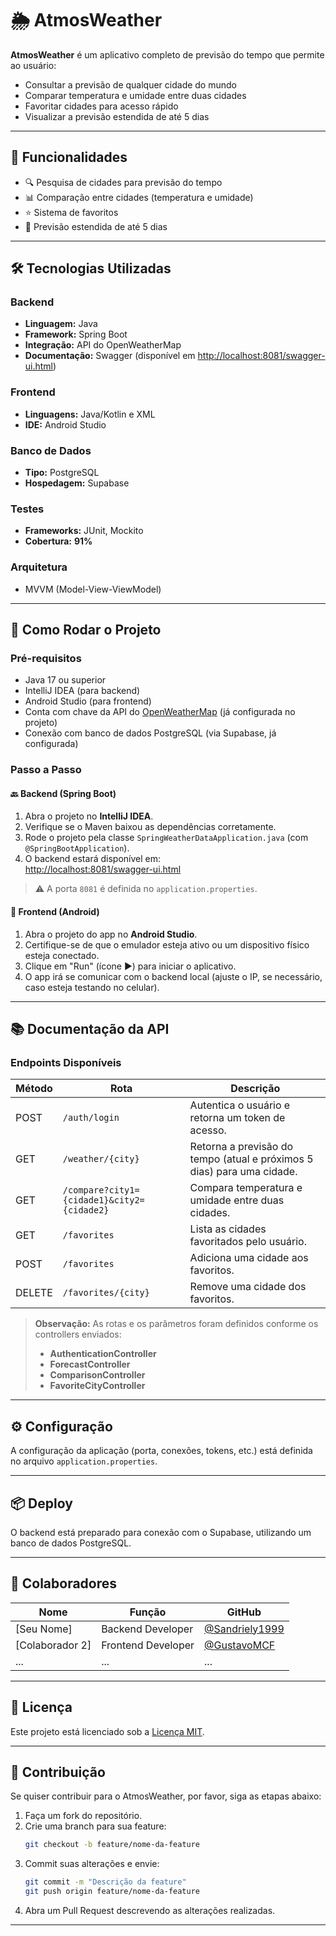 # 🌦️ AtmosWeather

**AtmosWeather** é um aplicativo completo de previsão do tempo que permite ao usuário:

- Consultar a previsão de qualquer cidade do mundo
- Comparar temperatura e umidade entre duas cidades
- Favoritar cidades para acesso rápido
- Visualizar a previsão estendida de até 5 dias

---

## 🚀 Funcionalidades

- 🔍 Pesquisa de cidades para previsão do tempo
- 📊 Comparação entre cidades (temperatura e umidade)
- ⭐ Sistema de favoritos
- 📅 Previsão estendida de até 5 dias

---

## 🛠️ Tecnologias Utilizadas

### Backend
- **Linguagem:** Java  
- **Framework:** Spring Boot  
- **Integração:** API do OpenWeatherMap  
- **Documentação:** Swagger (disponível em [http://localhost:8081/swagger-ui.html](http://localhost:8081/swagger-ui.html))

### Frontend
- **Linguagens:** Java/Kotlin e XML  
- **IDE:** Android Studio

### Banco de Dados
- **Tipo:** PostgreSQL  
- **Hospedagem:** Supabase

### Testes
- **Frameworks:** JUnit, Mockito  
- **Cobertura:** **91%**

### Arquitetura
- MVVM (Model-View-ViewModel)

---

## 🧪 Como Rodar o Projeto

### Pré-requisitos

- Java 17 ou superior
- IntelliJ IDEA (para backend)
- Android Studio (para frontend)
- Conta com chave da API do [OpenWeatherMap](https://openweathermap.org/api) (já configurada no projeto)
- Conexão com banco de dados PostgreSQL (via Supabase, já configurada)

### Passo a Passo

#### 🔙 Backend (Spring Boot)

1. Abra o projeto no **IntelliJ IDEA**.
2. Verifique se o Maven baixou as dependências corretamente.
3. Rode o projeto pela classe `SpringWeatherDataApplication.java` (com `@SpringBootApplication`).
4. O backend estará disponível em:  
   [http://localhost:8081/swagger-ui.html](http://localhost:8081/swagger-ui.html)

> ⚠️ A porta `8081` é definida no `application.properties`.

#### 📱 Frontend (Android)

1. Abra o projeto do app no **Android Studio**.
2. Certifique-se de que o emulador esteja ativo ou um dispositivo físico esteja conectado.
3. Clique em "Run" (ícone ▶️) para iniciar o aplicativo.
4. O app irá se comunicar com o backend local (ajuste o IP, se necessário, caso esteja testando no celular).

---

## 📚 Documentação da API

### Endpoints Disponíveis

| **Método** | **Rota**                        | **Descrição**                                                     |
|------------|---------------------------------|-------------------------------------------------------------------|
| POST       | `/auth/login`                   | Autentica o usuário e retorna um token de acesso.                 |
| GET        | `/weather/{city}`               | Retorna a previsão do tempo (atual e próximos 5 dias) para uma cidade. |
| GET        | `/compare?city1={cidade1}&city2={cidade2}` | Compara temperatura e umidade entre duas cidades.                   |
| GET        | `/favorites`                    | Lista as cidades favoritados pelo usuário.                        |
| POST       | `/favorites`                    | Adiciona uma cidade aos favoritos.                                |
| DELETE     | `/favorites/{city}`             | Remove uma cidade dos favoritos.                                  |

> **Observação:** As rotas e os parâmetros foram definidos conforme os controllers enviados:
> - **AuthenticationController**
> - **ForecastController**
> - **ComparisonController**
> - **FavoriteCityController**

---

## ⚙️ Configuração

A configuração da aplicação (porta, conexões, tokens, etc.) está definida no arquivo `application.properties`.

---

## 📦 Deploy

O backend está preparado para conexão com o Supabase, utilizando um banco de dados PostgreSQL.

---

## 👥 Colaboradores

| Nome            | Função                      | GitHub                 |
|-----------------|-----------------------------|------------------------|
| [Seu Nome]      | Backend Developer           | [@Sandriely1999](#)       |
| [Colaborador 2] | Frontend Developer          | [@GustavoMCF](#)     |
| ...             | ...                         | ...                    |

---

## 📄 Licença

Este projeto está licenciado sob a [Licença MIT](LICENSE).

---

## 🔧 Contribuição

Se quiser contribuir para o AtmosWeather, por favor, siga as etapas abaixo:

1. Faça um fork do repositório.
2. Crie uma branch para sua feature:  
   ```bash
   git checkout -b feature/nome-da-feature
   ```
3. Commit suas alterações e envie:
   ```bash
   git commit -m "Descrição da feature"
   git push origin feature/nome-da-feature
   ```
4. Abra um Pull Request descrevendo as alterações realizadas.

---

